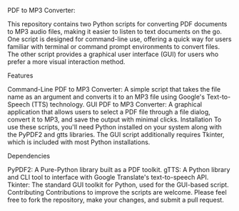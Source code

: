 PDF to MP3 Converter:

This repository contains two Python scripts for converting PDF documents to MP3 audio files, making it easier to listen to text documents on the go. One script is designed for command-line use, offering a quick way for users familiar with terminal or command prompt environments to convert files. The other script provides a graphical user interface (GUI) for users who prefer a more visual interaction method.

Features

Command-Line PDF to MP3 Converter: A simple script that takes the file name as an argument and converts it to an MP3 file using Google's Text-to-Speech (TTS) technology.
GUI PDF to MP3 Converter: A graphical application that allows users to select a PDF file through a file dialog, convert it to MP3, and save the output with minimal clicks.
Installation
To use these scripts, you'll need Python installed on your system along with the PyPDF2 and gtts libraries. The GUI script additionally requires Tkinter, which is included with most Python installations.


Dependencies

PyPDF2: A Pure-Python library built as a PDF toolkit.
gTTS: A Python library and CLI tool to interface with Google Translate's text-to-speech API.
Tkinter: The standard GUI toolkit for Python, used for the GUI-based script.
Contributing
Contributions to improve the scripts are welcome. Please feel free to fork the repository, make your changes, and submit a pull request.

